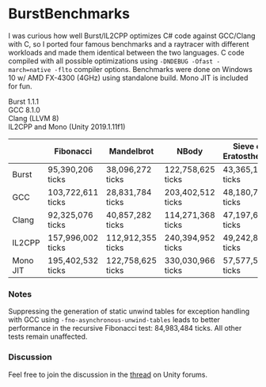 # BurstBenchmarks
I was curious how well Burst/IL2CPP optimizes C# code against GCC/Clang with C, so I ported four famous benchmarks and a raytracer with different workloads and made them identical between the two languages. C code compiled with all possible optimizations using `-DNDEBUG -Ofast -march=native -flto` compiler options. Benchmarks were done on Windows 10 w/ AMD FX-4300 (4GHz) using standalone build. Mono JIT is included for fun.

Burst 1.1.1<br/>
GCC 8.1.0<br/>
Clang (LLVM 8)<br/>
IL2CPP and Mono (Unity 2019.1.11f1)


|          | Fibonacci         | Mandelbrot        | NBody             | Sieve of Eratosthenes | Pixar Raytracer     |
|----------|-------------------|-------------------|-------------------|-----------------------|----------------------
| Burst    | 95,390,206 ticks  | 38,096,272 ticks  | 122,758,625 ticks | 43,365,134 ticks      | 238,603,517 ticks   |
| GCC      | 103,722,611 ticks | 28,831,784 ticks  | 203,402,512 ticks | 48,180,793 ticks      | 70,737,868 ticks    |
| Clang    | 92,325,076 ticks  | 40,857,282 ticks  | 114,271,368 ticks | 47,197,651 ticks      | 88,329,427 ticks    |
| IL2CPP   | 157,996,002 ticks | 112,912,355 ticks | 240,394,952 ticks | 49,242,879 ticks      | 316,060,369 ticks   |
| Mono JIT | 195,402,532 ticks | 122,758,625 ticks | 330,030,966 ticks | 57,577,577 ticks      | 1,386,450,841 ticks |

### Notes
Suppressing the generation of static unwind tables for exception handling with GCC using `-fno-asynchronous-unwind-tables` leads to better performance in the recursive Fibonacci test: 84,983,484 ticks. All other tests remain unaffected.

### Discussion
Feel free to join the discussion in the [thread](https://forum.unity.com/threads/benchmarking-burst-against-gcc-machine-code-fibonacci-mandelbrot-nbody.715133/) on Unity forums.
